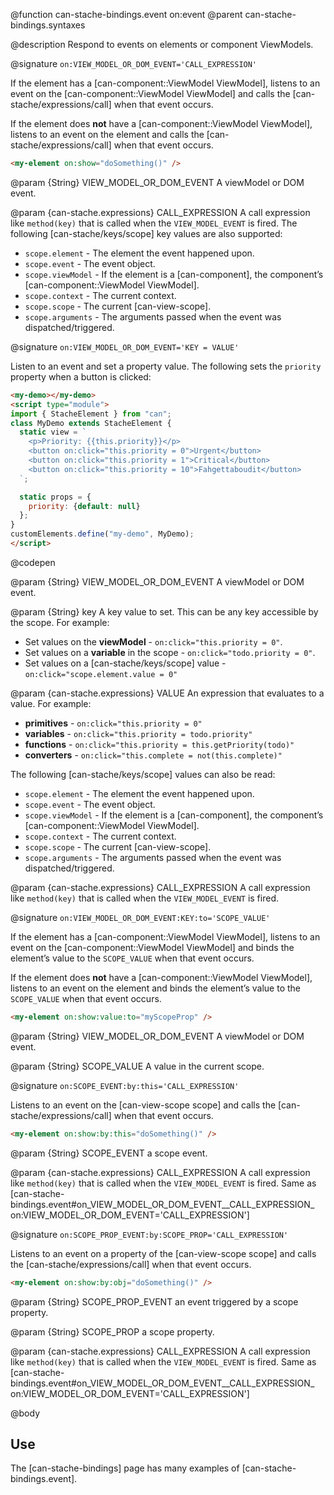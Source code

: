 @function can-stache-bindings.event on:event
@parent can-stache-bindings.syntaxes

@description Respond to events on elements or component ViewModels.

@signature `on:VIEW_MODEL_OR_DOM_EVENT='CALL_EXPRESSION'`

If the element has a [can-component::ViewModel ViewModel], listens to an event on the [can-component::ViewModel ViewModel] and calls the [can-stache/expressions/call] when that event occurs.

If the element does **not** have a [can-component::ViewModel ViewModel], listens to an event on the element and calls the [can-stache/expressions/call] when that event occurs.

```html
<my-element on:show="doSomething()" />
```

@param {String} VIEW_MODEL_OR_DOM_EVENT A viewModel or DOM event.

@param {can-stache.expressions} CALL_EXPRESSION A call expression like `method(key)` that is called when the `VIEW_MODEL_EVENT`
is fired. The following [can-stache/keys/scope] key values are also supported:

 - `scope.element` - The element the event happened upon.
 - `scope.event` - The event object.
 - `scope.viewModel` - If the element is a [can-component], the component’s [can-component::ViewModel ViewModel].
 - `scope.context` - The current context.
 - `scope.scope` - The current [can-view-scope].
 - `scope.arguments` - The arguments passed when the event was dispatched/triggered.

@signature `on:VIEW_MODEL_OR_DOM_EVENT='KEY = VALUE'`

  Listen to an event and set a property value.  The following sets the `priority` property when
  a button is clicked:

  ```html
  <my-demo></my-demo>
  <script type="module">
  import { StacheElement } from "can";
  class MyDemo extends StacheElement {
    static view = `
      <p>Priority: {{this.priority}}</p>
      <button on:click="this.priority = 0">Urgent</button>
      <button on:click="this.priority = 1">Critical</button>
      <button on:click="this.priority = 10">Fahgettaboudit</button>
    `;

    static props = {
      priority: {default: null}
    };
  }
  customElements.define("my-demo", MyDemo);
  </script>
  ```
  @codepen

@param {String} VIEW_MODEL_OR_DOM_EVENT A viewModel or DOM event.

@param {String} key A key value to set. This can be any key accessible by the scope. For example:

- Set values on the __viewModel__ - `on:click="this.priority = 0"`.
- Set values on a __variable__ in the scope - `on:click="todo.priority = 0"`.
- Set values on a [can-stache/keys/scope] value - `on:click="scope.element.value = 0"`

@param {can-stache.expressions} VALUE An expression that evaluates to a value. For example:

- __primitives__ - `on:click="this.priority = 0"`
- __variables__ - `on:click="this.priority = todo.priority"`
- __functions__ - `on:click="this.priority = this.getPriority(todo)"`
- __converters__ - `on:click="this.complete = not(this.complete)"`

The following [can-stache/keys/scope] values can also be read:

 - `scope.element` - The element the event happened upon.
 - `scope.event` - The event object.
 - `scope.viewModel` - If the element is a [can-component], the component’s [can-component::ViewModel ViewModel].
 - `scope.context` - The current context.
 - `scope.scope` - The current [can-view-scope].
 - `scope.arguments` - The arguments passed when the event was dispatched/triggered.

@param {can-stache.expressions} CALL_EXPRESSION A call expression like `method(key)` that is called when the `VIEW_MODEL_EVENT`
is fired.

@signature `on:VIEW_MODEL_OR_DOM_EVENT:KEY:to='SCOPE_VALUE'`

If the element has a [can-component::ViewModel ViewModel], listens to an event on the [can-component::ViewModel ViewModel] and binds the element’s value to the `SCOPE_VALUE` when that event occurs.

If the element does **not** have a [can-component::ViewModel ViewModel], listens to an event on the element and binds the element’s value to the `SCOPE_VALUE` when that event occurs.

```html
<my-element on:show:value:to="myScopeProp" />
```

@param {String} VIEW_MODEL_OR_DOM_EVENT A viewModel or DOM event.

@param {String} SCOPE_VALUE A value in the current scope.

@signature `on:SCOPE_EVENT:by:this='CALL_EXPRESSION'`

Listens to an event on the [can-view-scope scope] and calls the [can-stache/expressions/call] when that event occurs.

```html
<my-element on:show:by:this="doSomething()" />
```

@param {String} SCOPE_EVENT a scope event.

@param {can-stache.expressions} CALL_EXPRESSION A call expression like `method(key)` that is called when the `VIEW_MODEL_EVENT` is fired. Same as [can-stache-bindings.event#on_VIEW_MODEL_OR_DOM_EVENT__CALL_EXPRESSION_ on:VIEW_MODEL_OR_DOM_EVENT='CALL_EXPRESSION']

@signature `on:SCOPE_PROP_EVENT:by:SCOPE_PROP='CALL_EXPRESSION'`

Listens to an event on a property of the [can-view-scope scope] and calls the [can-stache/expressions/call] when that event occurs.

```html
<my-element on:show:by:obj="doSomething()" />
```

@param {String} SCOPE_PROP_EVENT an event triggered by a scope property.

@param {String} SCOPE_PROP a scope property.

@param {can-stache.expressions} CALL_EXPRESSION A call expression like `method(key)` that is called when the `VIEW_MODEL_EVENT`
is fired. Same as [can-stache-bindings.event#on_VIEW_MODEL_OR_DOM_EVENT__CALL_EXPRESSION_ on:VIEW_MODEL_OR_DOM_EVENT='CALL_EXPRESSION']


@body

## Use

The [can-stache-bindings] page has many examples of [can-stache-bindings.event].
